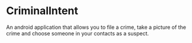 # CriminalIntent
An android application that allows you to file a crime, take a picture of the crime and choose someone in your contacts as a suspect.
